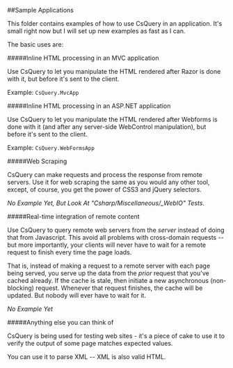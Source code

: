 ##Sample Applications

This folder contains examples of how to use CsQuery in an application. It's small right now but I will set up new examples as fast as I can.

The basic uses are:

#####Inline HTML processing in an MVC application

Use CsQuery to let you manipulate the HTML rendered after Razor is done with it, but before it's sent to the client. 

Example: `CsQuery.MvcApp`

#####Inline HTML processing in an ASP.NET application

Use CsQuery to let you manipulate the HTML rendered after Webforms is done with it (and after any server-side WebControl manipulation), but before it's sent to the client.

Example: `CsQuery.WebFormsApp`

#####Web Scraping

CsQuery can make requests and process the response from remote servers. Use it for web scraping the same as you would any other tool, except, of course, you get the power of CSS3 and jQuery selectors.

*No Example Yet, But Look At "Csharp/Miscellaneous/_WebIO" Tests.*

#####Real-time integration of remote content

Use CsQuery to query remote web servers from the *server* instead of doing that from Javascript. This avoid all problems with cross-domain requests -- but more importantly, your clients will never have to wait for a remote request to finish every time the page loads. 

That is, instead of making a request to a remote server with each page being served, you serve up the data from the *prior* request that you've cached already. If the cache is stale, then initiate a new asynchronous (non-blocking) request. Whenever that request finishes, the cache will be updated. But nobody will ever have to wait for it.

*No Example Yet*

#####Anything else you can think of

CsQuery is being used for testing web sites - it's a piece of cake to use it to verify the output of some page matches expected values. 

You can use it to parse XML -- XML is also valid HTML.